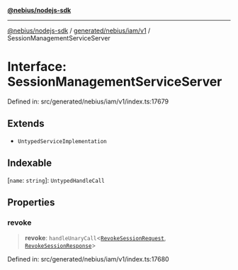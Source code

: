 [**@nebius/nodejs-sdk**](../../../../../README.md)

***

[@nebius/nodejs-sdk](../../../../../README.md) / [generated/nebius/iam/v1](../README.md) / SessionManagementServiceServer

# Interface: SessionManagementServiceServer

Defined in: src/generated/nebius/iam/v1/index.ts:17679

## Extends

- `UntypedServiceImplementation`

## Indexable

\[`name`: `string`\]: `UntypedHandleCall`

## Properties

### revoke

> **revoke**: `handleUnaryCall`\<[`RevokeSessionRequest`](RevokeSessionRequest.md), [`RevokeSessionResponse`](RevokeSessionResponse.md)\>

Defined in: src/generated/nebius/iam/v1/index.ts:17680
